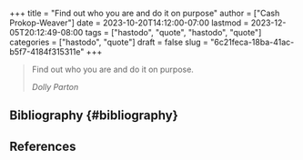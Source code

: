 +++
title = "Find out who you are and do it on purpose"
author = ["Cash Prokop-Weaver"]
date = 2023-10-20T14:12:00-07:00
lastmod = 2023-12-05T20:12:49-08:00
tags = ["hastodo", "quote", "hastodo", "quote"]
categories = ["hastodo", "quote"]
draft = false
slug = "6c21feca-18ba-41ac-b5f7-4184f315311e"
+++

> Find out who you are and do it on purpose.
>
> _Dolly Parton_


## Bibliography {#bibliography}

## References

<style>.csl-entry{text-indent: -1.5em; margin-left: 1.5em;}</style><div class="csl-bib-body">
</div>
